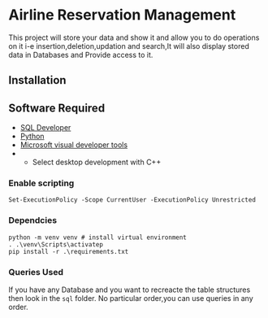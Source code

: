 # Airline Reservation Management
This project will store your data and show it and allow you to do operations on it i-e insertion,deletion,updation and search,It will also display stored data in Databases and Provide access to it.

## Installation
## Software Required
- [SQL Developer](https://www.oracle.com/database/sqldeveloper/technologies/download/)
- [Python](https://www.python.org/)
- [Microsoft visual developer tools](https://visualstudio.microsoft.com/visual-cpp-build-tools/)
- - Select desktop development with C++
  


### Enable scripting
```
Set-ExecutionPolicy -Scope CurrentUser -ExecutionPolicy Unrestricted 
```

### Dependcies

``` 
python -m venv venv # install virtual environment 
. .\venv\Scripts\activatep
pip install -r .\requirements.txt
```
### Queries Used
If you have any Database and you want to recreacte the table structures then look in the `sql` folder.
No particular order,you can use queries in any order.